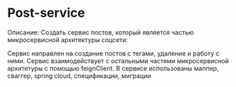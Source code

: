 # Post-service

Описание:
Создать сервис постов, который является частью микросервисной архитектуры соцсети:  

Сервис направлен на создание постов с тегами, удаление и работу с ними. 
Сервис взаимодействует с остальными частями микросервисной архитетуры с помощью feignClient.
В сервисе использованы маппер, сваггер, spring cloud, спецификации, миграции

